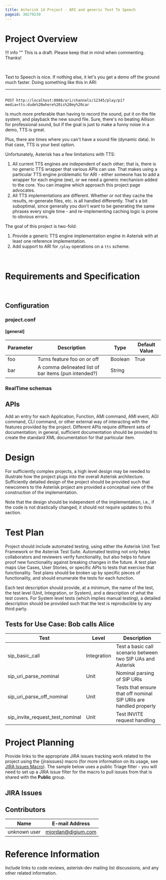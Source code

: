 ```yaml
---
title: Asterisk 14 Project - ARI and generic Text To Speech
pageid: 30279239
---
```


Project Overview
================




!!! info ""
    This is a draft. Please keep that in mind when commenting. Thanks!

      
[//]: # (end-info)



 

Text to Speech is nice. If nothing else, it let's you get a demo off the ground much faster. Doing something like this in ARI:




---

  
  


```

POST http://localhost:8088/ari/channels/12345/play/p1?media=tts:dude%20where%20is%20my%20car

```


Is much more preferable than having to record the sound, put it on the file system, and playback the new sound file. Sure, there's no beating Allison for professional sound, but if the goal is just to make a funny noise in a demo, TTS is great.

Plus, there are times where you can't have a sound file (dynamic data). In that case, TTS is your best option.

Unfortunately, Asterisk has a few limitations with TTS:

1. All current TTS engines are independent of each other; that is, there is no generic TTS wrapper that various APIs can use. That makes using a particular TTS engine problematic for ARI - either someone has to add a wrapper for each engine (ew), or we need a generic mechanism added to the core. You can imagine which approach this project page advocates.
2. All TTS implementations are different. Whether or not they cache the results, re-generate files, etc. is all handled differently. That's a bit suboptimal, since generally you don't want to be generating the same phrases every single time - and re-implementing caching logic is prone to obvious errors.

The goal of this project is two-fold:

1. Provide a generic TTS engine implementation engine in Asterisk with at least one reference implementation.
2. Add support to ARI for `/play` operations on a `tts` scheme.

 




Requirements and Specification
==============================

 

Configuration
-------------

### project.conf

#### [general]



| Parameter | Description | Type | Default Value |
| --- | --- | --- | --- |
| foo | Turns feature foo on or off | Boolean | True |
| bar | A comma delineated list of bar items (pun intended?) | String |   |

### RealTime schemas

APIs
----

Add an entry for each Application, Function, AMI command, AMI event, AGI command, CLI command, or other external way of interacting with the features provided by the project. Different APIs require different sets of documentation; in general, sufficient documentation should be provided to create the standard XML documentation for that particular item.

Design
======

For sufficiently complex projects, a high level design may be needed to illustrate how the project plugs into the overall Asterisk architecture. Sufficiently detailed design of the project should be provided such that newcomers to the Asterisk project are provided a conceptual view of the construction of the implementation.

Note that the design should be independent of the implementation, i.e., if the code is not drastically changed, it should not require updates to this section.

Test Plan
=========

Project should include automated testing, using either the Asterisk Unit Test Framework or the Asterisk Test Suite. Automated testing not only helps collaborators and reviewers verify functionality, but also helps to future proof new functionality against breaking changes in the future. A test plan maps Use Cases, User Stories, or specific APIs to tests that exercise that functionality. Test plans should be broken up by specific pieces of functionality, and should enumerate the tests for each function.

Each test description should provide, at a minimum, the name of the test, the test level (Unit, Integration, or System), and a description of what the test covers. For System level tests (which implies manual testing), a detailed description should be provided such that the test is reproducible by any third party.

Tests for Use Case: Bob calls Alice
-----------------------------------



| Test | Level | Description |
| --- | --- | --- |
| sip_basic_call | Integration | Test a basic call scenario between two SIP UAs and Asterisk |
| sip_uri_parse_nominal | Unit | Nominal parsing of SIP URIs |
| sip_uri_parse_off_nominal | Unit | Tests that ensure that off nominal SIP URIs are handled properly |
| sip_invite_request_test_nominal | Unit | Test INVITE request handling |

Project Planning
================

Provide links to the appropriate JIRA issues tracking work related to the project using the {jiraissues} macro (for more information on its usage, see [JIRA Issues Macro](https://confluence.atlassian.com/display/DOC/JIRA+Issues+Macro)). The sample below uses a public Triage filter - you will need to set up a JIRA issue filter for the macro to pull issues from that is shared with the **Public** group.

JIRA Issues
-----------

Contributors
------------



| Name | E-mail Address |
| --- | --- |
| unknown user | mjordan@digium.com |

Reference Information
=====================

Include links to code reviews, asterisk-dev mailing list discussions, and any other related information.

